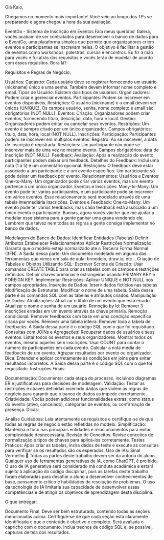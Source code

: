 Olá Kaio,

Chegamos no momento mais importante! Você veio ao longo dos TPs se preparando e agora chegou a hora da sua avaliação. 

EventGo - Sistema de Inscrição em Eventos
Fala meus queridos! Galera, vocês acabam de ser contratados para desenvolver o banco de dados para o EventGo, uma plataforma simples que permite que organizadores criem eventos e participantes se inscrevam neles. O objetivo é facilitar a gestão de eventos como workshops, palestras, cursos e encontros. Eu fiz a mão para vocês e fui atrás dos requisitos e vocês terão de modelar de acordo com esses requisitos. Bora lá?

Requisitos e Regras de Negócio:

Usuários:
Cadastro: Cada usuário deve se registrar fornecendo um usuário (nickname) único e uma senha. Também devem informar nome completo e email.
Tipos de Usuário: Existem dois tipos de usuários:
Organizadores: Podem criar e gerenciar eventos.
Participantes: Podem se inscrever em eventos disponíveis.
Restrições:
O usuário (nickname) e o email devem ser únicos (UNIQUE).
Os campos usuário, senha, nome completo e email são obrigatórios (NOT NULL).
Eventos:
Criação: Organizadores podem criar eventos, fornecendo título, descrição, data, hora e local.
Gestão: Organizadores podem editar ou cancelar seus eventos.
Restrições:
Um evento é sempre criado por um único organizador.
Campos obrigatórios: título, data, hora, local (NOT NULL).
Inscrições:
Participação: Participantes podem se inscrever em múltiplos eventos.
Registro: Ao se inscrever, a data de inscrição é registrada.
Restrições:
Um participante não pode se inscrever mais de uma vez no mesmo evento.
Campos obrigatórios: data de inscrição (NOT NULL).
Feedback:
Avaliação: Após a realização do evento, participantes podem deixar um feedback.
Detalhes do Feedback: Inclui uma nota (1 a 5) e um comentário opcional.
Restrições:
O feedback deve estar associado a um participante e a um evento específico.
Um participante só pode deixar um feedback por evento.
Relacionamentos:
Usuários e Eventos:
One-to-Many: Um organizador pode criar vários eventos, mas um evento pertence a um único organizador.
Eventos e Inscrições:
Many-to-Many: Um evento pode ter vários participantes, e um participante pode se inscrever em vários eventos.
Esse relacionamento será modelado através de uma tabela intermediária Inscrições.
Eventos e Feedback:
One-to-Many: Um evento pode ter vários feedbacks, mas cada feedback está associado a um único evento e participante.
Buenas, agora vocês vão ter que me ajudar a modelar esse sistema para a gente ganhar uma grana vendendo ele. Lembrem que talvez nem todas as regras a gente consiga implementar no banco de dados.

Modelagem do Banco de Dados:
Identificar Entidades (Tabelas)
Definir Atributos
Estabelecer Relacionamentos
Aplicar Restrições
Normalização: Garantir que o modelo esteja normalizado até a Terceira Forma Normal (3FN).
A Saída dessa parte: Um documento modelado em alguma das ferramentas que vimos em sala de aula: brmodelo, draw.io, etc…
Criação de Tabelas e Objetos Utilizando SQL:
Escrever Scripts de Criação: Usar comandos CREATE TABLE para criar as tabelas com os campos e restrições definidos. Definir chaves primárias e estrangeiras usando PRIMARY KEY e FOREIGN KEY.
Implementar Restrições: Aplicar UNIQUE e NOT NULL nos campos apropriados.
Inserção de Dados: Inserir dados fictícios nas tabelas.
Modificação de Estruturas: Modificar o nome de uma tabela.
Saída dessa parte é os comandos SQL com as tabelas e atributos criados.
Manipulação de Dados:
Atualizações: Atualizar o título de um evento que está errado. Atualizar o nome e senha de um usuário.
Remoção by Id: Remover 3 inscrições erradas em um evento através da chave primária.
Remoção condicional: Remover feedbacks com base em uma condição específica criada por vocês. 
Remover uma tabela inteira: Remover toda a tabela de feedbacks.
A Saída dessa parte é o código SQL com o que foi requisitado.
Consultas com JOINs e Agregações:
Recuperar dados de usuários e seus eventos.
Listar todos os eventos e seus organizadores.
Mostrar todos os eventos, mesmo aqueles sem inscrições.
Usar COUNT para contar o número de participantes em cada evento.
Calcular a nota média de feedbacks de um evento.
Agrupar resultados por evento ou organizador.
Dica: Entender e aplicar corretamente as condições em joins para evitar resultados incorretos.
A Saída dessa parte é o código SQL com o que foi requisitado.
Instruções Finais:

Documentação: Documentar cada etapa do processo, incluindo diagramas ER e justificativas para decisões de modelagem.
Validação: Testar as restrições e chaves definidas inserindo dados que violem as regras de negócio para garantir que o banco de dados as impede corretamente.
Criatividade: Vocês podem adicionar funcionalidades extras, como status do evento (ativo, cancelado), categorias de eventos, ou confirmação de presença.
Dicas:

Análise Cuidadosa: Leia atentamente os requisitos e certifique-se de que todas as regras de negócio estão refletidas no modelo.
Simplificação: Mantenha o foco nas principais entidades e relacionamentos para evitar complexidade desnecessária.
Revisão de Conceitos: Revise conceitos de normalização e tipos de chaves para aplicá-los corretamente.
Testes Práticos: Após criar as tabelas, insira dados de teste e execute as consultas para verificar se os resultados são os esperados.
Uso de IAs: Sinal Vermelho 🔴 
Todas as partes deste trabalho devem ser da autoria do aluno. Qualquer uso de ferramentas generativas de IA, como ChatGPT, é proibido. O uso de IA generativa será considerado má conduta acadêmica e estará sujeito à aplicação do código disciplinar, pois as tarefas deste trabalho foram elaboradas para desafiar o aluno a desenvolver conhecimentos de base, pensamento crítico e habilidades de resolução de problemas. O uso da tecnologia de IA limitaria sua capacidade de desenvolver essas competências e de atingir os objetivos de aprendizagem desta disciplina.

O que entregar:

Documento Final: Deve ser bem estruturado, contendo todas as seções mencionadas acima. Certifique-se de que cada seção está claramente identificada e que o conteúdo é objetivo e completo. Será avaliada o capricho com o documento.
Inclua trechos de código SQL e, se possível, capturas de tela dos resultados.

